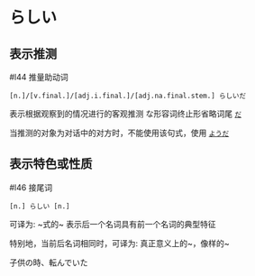 # らしい

## 表示推测
 #l44
推量助动词

```nihongo
[n.]/[v.final.]/[adj.i.final.]/[adj.na.final.stem.] らしいだ
```
表示根据观察到的情况进行的客观推测
な形容词终止形省略词尾 [`だ`](だ.md)  

当推测的对象为对话中的对方时，不能使用该句式，使用 [`ようだ`](ようだ.md)

## 表示特色或性质
 #l46
接尾词
```nihongo
[n.] らしい [n.]
```
可译为: ~式的~
表示后一个名词具有前一个名词的典型特征

特别地，当前后名词相同时，可译为: 真正意义上的~，像样的~

子供の時、転んでいた